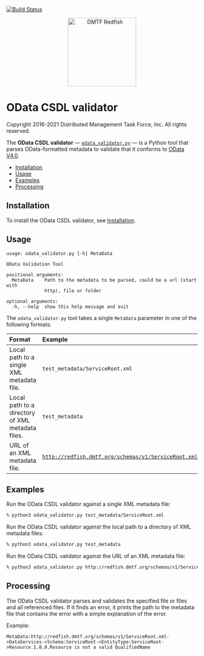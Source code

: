 [![Build Status](https://travis-ci.com/DMTF/Redfish-Tools.svg?branch=master)](https://travis-ci.com/github/DMTF/Redfish-Tools)
<p align="center">
  <img src="http://redfish.dmtf.org/sites/all/themes/dmtf2015/images/dmtf-redfish-logo.png" alt="DMTF Redfish" width=180>

# OData CSDL validator

Copyright 2016-2021 Distributed Management Task Force, Inc. All rights reserved.

The **OData CSDL validator** &mdash; [`odata_validator.py`](odata_validator.py "odata_validator.py") &mdash; is a Python tool that parses OData-formatted metadata to validate that it conforms to [OData V4.0](https://www.odata.org/documentation/ "https://www.odata.org/documentation/").

* [Installation](#installation)
* [Usage](#usage)
* [Examples](#examples)
* [Processing](#processing)

## Installation

To install the OData CSDL validator, see [Installation](../README.md#installation "../README.md#installation").

## Usage

```
usage: odata_validator.py [-h] MetaData

OData Validation Tool

positional arguments:
  MetaData    Path to the metadata to be parsed, could be a url (start with
              http), file or folder

optional arguments:
  -h, --help  show this help message and exit
```

The `odata_validator.py` tool takes a single `MetaData` parameter in one of the following formats:

| Format                                           | Example                                                         |
| :----------------------------------------------- | :-------------------------------------------------------------- |
| Local path to a single XML metadata file.        | <code>test_metadata/ServiceRoot.xml</code>                      |
| Local path to a directory of XML metadata files. | <code>test_metadata</code>                                      |
| URL of an XML metadata file.                     | <code>http://redfish.dmtf.org/schemas/v1/ServiceRoot.xml</code> |

## Examples

Run the OData CSDL validator against a single XML metadata file:

```bash
% python3 odata_validator.py test_metadata/ServiceRoot.xml
```

Run the OData CSDL validator against the local path to a directory of XML metadata files:
         
```bash
% python3 odata_validator.py test_metadata
```

Run the OData CSDL validator against the URL of an XML metadata file:
         
```bash
% python3 odata_validator.py http://redfish.dmtf.org/schemas/v1/ServiceRoot.xml
```

## Processing

The OData CSDL validator parses and validates the specified file or files and all referenced files. If it finds an error, it prints the path to the metadata file that contains the error with a simple explanation of the error.

Example:

```text
MetaData:http://redfish.dmtf.org/schemas/v1/ServiceRoot.xml->DataServices->Schema:ServiceRoot->EntityType:ServiceRoot->Resource.1.0.0.Resource is not a valid QualifiedName
```
